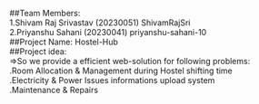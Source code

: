 ##Team Members:<br>
1.Shivam Raj Srivastav  (20230051)  ShivamRajSri<br>
2.Priyanshu Sahani      (20230041)  priyanshu-sahani-10<br>
##Project Name: Hostel-Hub<br>
##Project idea:<br>
=>So we provide a efficient web-solution for following problems:<br>
.Room Allocation & Management during Hostel shifting time<br>
.Electricity & Power Issues informations upload system<br>
.Maintenance & Repairs<br>
